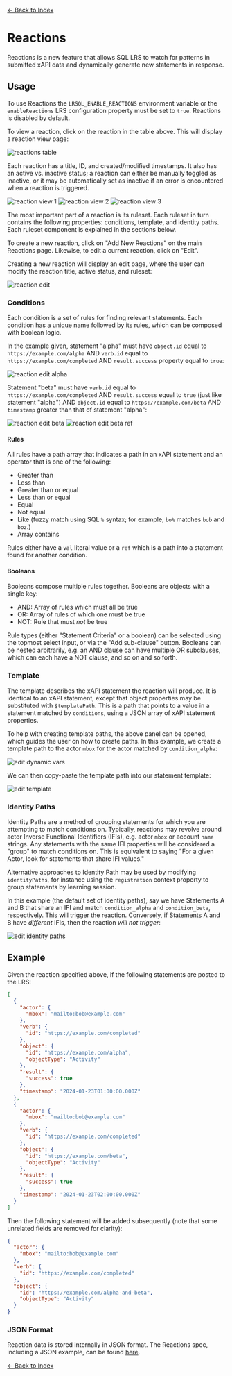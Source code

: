 [<- Back to Index](index.md)

# Reactions

Reactions is a new feature that allows SQL LRS to watch for patterns in submitted xAPI data and dynamically generate new statements in response.

## Usage

To use Reactions the `LRSQL_ENABLE_REACTIONS` environment variable or the `enableReactions` LRS configuration property must be set to `true`. Reactions is disabled by default.

To view a reaction, click on the reaction in the table above. This will display a reaction view page:

![reactions table](images/reactions/table.png)

Each reaction has a title, ID, and created/modified timestamps. It also has an active vs. inactive status; a reaction can either be manually toggled as inactive, or it may be automatically set as inactive if an error is encountered when a reaction is triggered.

![reaction view 1](images/reactions/view_1.png)
![reaction view 2](images/reactions/view_2.png)
![reaction view 3](images/reactions/view_3.png)

The most important part of a reaction is its ruleset. Each ruleset in turn contains the following properties: conditions, template, and identity paths. Each ruleset component is explained in the sections below.

To create a new reaction, click on "Add New Reactions" on the main Reactions page. Likewise, to edit a current reaction, click on "Edit".

Creating a new reaction will display an edit page, where the user can modify the reaction title, active status, and ruleset:

![reaction edit](images/reactions/edit_intro.png)

### Conditions

Each condition is a set of rules for finding relevant statements. Each condition has a unique name followed by its rules, which can be composed with boolean logic.

In the example given, statement "alpha" must have `object.id` equal to `https://example.com/alpha` AND `verb.id` equal to `https://example.com/completed` AND `result.success` property equal to `true`:

![reaction edit alpha](images/reactions/edit_condition_alpha.png)

Statement "beta" must have `verb.id` equal to `https://example.com/completed` AND `result.success` equal to `true` (just like statement "alpha") AND `object.id` equal to `https://example.com/beta` AND `timestamp` greater than that of statement "alpha":

![reaction edit beta](images/reactions/edit_condition_beta.png)
![reaction edit beta ref](images/reactions/edit_condition_beta_ref.png)

#### Rules

All rules have a path array that indicates a path in an xAPI statement and an operator that is one of the following:

* Greater than
* Less than
* Greater than or equal
* Less than or equal
* Equal
* Not equal
* Like (fuzzy match using SQL `%` syntax; for example, `bo%` matches `bob` and `boz`.)
* Array contains

Rules either have a `val` literal value or a `ref` which is a path into a statement found for another condition.

#### Booleans

Booleans compose multiple rules together. Booleans are objects with a single key:

* AND: Array of rules which must all be true
* OR: Array of rules of which one must be true
* NOT: Rule that must _not_ be true

Rule types (either "Statement Criteria" or a boolean) can be selected using the topmost select input, or via the "Add sub-clause" button. Booleans can be nested arbitrarily, e.g. an AND clause can have multiple OR subclauses, which can each have a NOT clause, and so on and so forth.

### Template

The template describes the xAPI statement the reaction will produce. It is identical to an xAPI statement, except that object properties may be substituted with `$templatePath`. This is a path that points to a value in a statement matched by `conditions`, using a JSON array of xAPI statement properties.

To help with creating template paths, the above panel can be opened, which guides the user on how to create paths. In this example, we create a template path to the actor `mbox` for the actor matched by `condition_alpha`:

![edit dynamic vars](images/reactions/edit_dynamic_vars.png)

We can then copy-paste the template path into our statement template:

![edit template](images/reactions/edit_template.png)

### Identity Paths

Identity Paths are a method of grouping statements for which you are attempting to match conditions on. Typically, reactions may revolve around actor Inverse Functional Identifiers (IFIs), e.g. actor `mbox` or account `name` strings. Any statements with the same IFI properties will be considered a "group" to match conditions on. This is equivalent to saying "For a given Actor, look for statements that share IFI values."

Alternative approaches to Identity Path may be used by modifying `identityPaths`, for instance using the `registration` context property to group statements by learning session.

In this example (the default set of identity paths), say we have Statements A and B that share an IFI and match `condition_alpha` and `condition_beta`, respectively. This will trigger the reaction. Conversely, if Statements A and B have _different_ IFIs, then the reaction _will not trigger_:

![edit identity paths](images/reactions/edit_identity_path.png)

## Example

Given the reaction specified above, if the following statements are posted to the LRS:

``` json
[
  {
    "actor": {
      "mbox": "mailto:bob@example.com"
    },
    "verb": {
      "id": "https://example.com/completed"
    },
    "object": {
      "id": "https://example.com/alpha",
      "objectType": "Activity"
    },
    "result": {
      "success": true
    },
    "timestamp": "2024-01-23T01:00:00.000Z"
  },
  {
    "actor": {
      "mbox": "mailto:bob@example.com"
    },
    "verb": {
      "id": "https://example.com/completed"
    },
    "object": {
      "id": "https://example.com/beta",
      "objectType": "Activity"
    },
    "result": {
      "success": true
    },
    "timestamp": "2024-01-23T02:00:00.000Z"
  }
]
```

Then the following statement will be added subsequently (note that some unrelated fields are removed for clarity):

``` json
{
  "actor": {
    "mbox": "mailto:bob@example.com"
  },
  "verb": {
    "id": "https://example.com/completed"
  },
  "object": {
    "id": "https://example.com/alpha-and-beta",
    "objectType": "Activity"
  }
}
```

### JSON Format

Reaction data is stored internally in JSON format. The Reactions spec, including a JSON example, can be found [here](reactions/spec.md).

[<- Back to Index](index.md)

